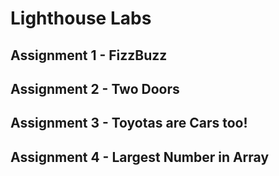 # Lighthouse Labs

## Assignment 1 - FizzBuzz
## Assignment 2 - Two Doors
## Assignment 3 - Toyotas are Cars too!
## Assignment 4 - Largest Number in Array
